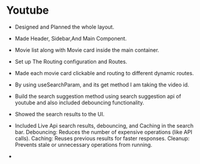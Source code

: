 # Youtube

- Designed and Planned the whole layout.
- Made Header, Sidebar,And Main Component.
- Movie list along with Movie card inside the main container.
- Set up The Routing configuration and Routes.
- Made each movie card clickable and routing to  different dynamic routes.
-  By using useSearchParam, and its get method I am taking the video id.
- Build the search suggestion method using search suggestion api of youtube and also included debouncing functionality.
- Showed the search results to the UI.
- Included Live Api search results, debouncing, and Caching in the search bar.
Debouncing: Reduces the number of expensive operations (like API calls).
Caching: Reuses previous results for faster responses.
Cleanup: Prevents stale or unnecessary operations from running.

- 